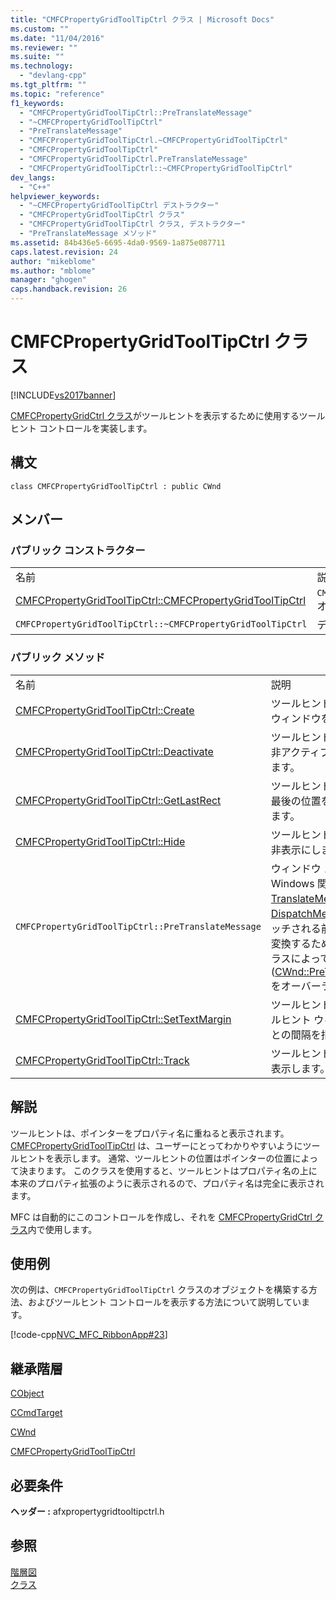 ```yaml
---
title: "CMFCPropertyGridToolTipCtrl クラス | Microsoft Docs"
ms.custom: ""
ms.date: "11/04/2016"
ms.reviewer: ""
ms.suite: ""
ms.technology: 
  - "devlang-cpp"
ms.tgt_pltfrm: ""
ms.topic: "reference"
f1_keywords: 
  - "CMFCPropertyGridToolTipCtrl::PreTranslateMessage"
  - "~CMFCPropertyGridToolTipCtrl"
  - "PreTranslateMessage"
  - "CMFCPropertyGridToolTipCtrl.~CMFCPropertyGridToolTipCtrl"
  - "CMFCPropertyGridToolTipCtrl"
  - "CMFCPropertyGridToolTipCtrl.PreTranslateMessage"
  - "CMFCPropertyGridToolTipCtrl::~CMFCPropertyGridToolTipCtrl"
dev_langs: 
  - "C++"
helpviewer_keywords: 
  - "~CMFCPropertyGridToolTipCtrl デストラクター"
  - "CMFCPropertyGridToolTipCtrl クラス"
  - "CMFCPropertyGridToolTipCtrl クラス, デストラクター"
  - "PreTranslateMessage メソッド"
ms.assetid: 84b436e5-6695-4da0-9569-1a875e087711
caps.latest.revision: 24
author: "mikeblome"
ms.author: "mblome"
manager: "ghogen"
caps.handback.revision: 26
---
```

# CMFCPropertyGridToolTipCtrl クラス
[!INCLUDE[vs2017banner](../../assembler/inline/includes/vs2017banner.md)]

[CMFCPropertyGridCtrl クラス](../../mfc/reference/cmfcpropertygridctrl-class.md)がツールヒントを表示するために使用するツールヒント コントロールを実装します。  
  
## 構文  
  
```  
class CMFCPropertyGridToolTipCtrl : public CWnd  
```  
  
## メンバー  
  
### パブリック コンストラクター  
  
|||  
|-|-|  
|名前|説明|  
|[CMFCPropertyGridToolTipCtrl::CMFCPropertyGridToolTipCtrl](../Topic/CMFCPropertyGridToolTipCtrl::CMFCPropertyGridToolTipCtrl.md)|`CMFCPropertyGridToolTipCtrl` オブジェクトを構築します。|  
|`CMFCPropertyGridToolTipCtrl::~CMFCPropertyGridToolTipCtrl`|デストラクターです。|  
  
### パブリック メソッド  
  
|||  
|-|-|  
|名前|説明|  
|[CMFCPropertyGridToolTipCtrl::Create](../Topic/CMFCPropertyGridToolTipCtrl::Create.md)|ツールヒント コントロールのウィンドウを作成します。|  
|[CMFCPropertyGridToolTipCtrl::Deactivate](../Topic/CMFCPropertyGridToolTipCtrl::Deactivate.md)|ツールヒント コントロールを非アクティブおよび非表示にします。|  
|[CMFCPropertyGridToolTipCtrl::GetLastRect](../Topic/CMFCPropertyGridToolTipCtrl::GetLastRect.md)|ツールヒント コントロールの最後の位置を示す座標を返します。|  
|[CMFCPropertyGridToolTipCtrl::Hide](../Topic/CMFCPropertyGridToolTipCtrl::Hide.md)|ツールヒント コントロールを非表示にします。|  
|`CMFCPropertyGridToolTipCtrl::PreTranslateMessage`|ウィンドウ メッセージが Windows 関数の [TranslateMessage](http://msdn.microsoft.com/library/windows/desktop/ms644955) および [DispatchMessage](http://msdn.microsoft.com/library/windows/desktop/ms644934) にディスパッチされる前に、メッセージを変換するために [CWinApp](../../mfc/reference/cwinapp-class.md) クラスによって使用されます   \([CWnd::PreTranslateMessage](../Topic/CWnd::PreTranslateMessage.md) をオーバーライドします\)。|  
|[CMFCPropertyGridToolTipCtrl::SetTextMargin](../Topic/CMFCPropertyGridToolTipCtrl::SetTextMargin.md)|ツールヒント テキストとツールヒント ウィンドウの境界線との間隔を指定します。|  
|[CMFCPropertyGridToolTipCtrl::Track](../Topic/CMFCPropertyGridToolTipCtrl::Track.md)|ツールヒント コントロールを表示します。|  
  
## 解説  
 ツールヒントは、ポインターをプロパティ名に重ねると表示されます。  [CMFCPropertyGridToolTipCtrl](../../mfc/reference/cmfcpropertygridtooltipctrl-class.md) は、ユーザーにとってわかりやすいようにツールヒントを表示します。  通常、ツールヒントの位置はポインターの位置によって決まります。  このクラスを使用すると、ツールヒントはプロパティ名の上に本来のプロパティ拡張のように表示されるので、プロパティ名は完全に表示されます。  
  
 MFC は自動的にこのコントロールを作成し、それを [CMFCPropertyGridCtrl クラス](../../mfc/reference/cmfcpropertygridctrl-class.md)内で使用します。  
  
## 使用例  
 次の例は、`CMFCPropertyGridToolTipCtrl` クラスのオブジェクトを構築する方法、およびツールヒント コントロールを表示する方法について説明しています。  
  
 [!code-cpp[NVC_MFC_RibbonApp#23](../../mfc/reference/codesnippet/CPP/cmfcpropertygridtooltipctrl-class_1.cpp)]  
  
## 継承階層  
 [CObject](../Topic/CObject%20Class.md)  
  
 [CCmdTarget](../Topic/CCmdTarget%20Class.md)  
  
 [CWnd](../Topic/CWnd%20Class.md)  
  
 [CMFCPropertyGridToolTipCtrl](../../mfc/reference/cmfcpropertygridtooltipctrl-class.md)  
  
## 必要条件  
 **ヘッダー :** afxpropertygridtooltipctrl.h  
  
## 参照  
 [階層図](../../mfc/hierarchy-chart.md)   
 [クラス](../Topic/MFC%20Classes.md)